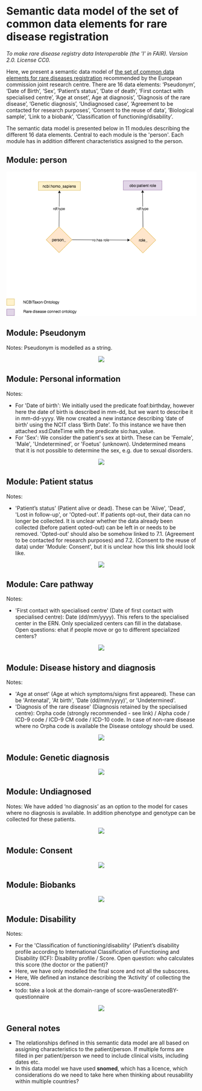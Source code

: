 # Semantic data model of the set of common data elements for rare disease registration
_To make rare disease registry data Interoperable (the 'I' in FAIR). Version 2.0. License CC0._

Here, we present a semantic data model of [the set of common data elements for rare diseases registration](http://www.erare.eu/sites/default/files/SetCommonData-EU%20RD%20Platform_CDS%20_final.pdf) recommended by the European commission joint research centre. There are 16 data elements: ‘Pseudonym’, ‘Date of Birth’, ‘Sex’, ‘Patient’s status’, ‘Date of death’, ‘First contact with specialised centre’, ‘Age at onset’, Age at diagnosis’, ‘Diagnosis of the rare disease’, ‘Genetic diagnosis’, ‘Undiagnosed case’, ‘Agreement to be contacted for research purposes’, ‘Consent to the reuse of data’, ’Biological sample’, ‘Link to a biobank’, ‘Classification of functioning/disability’.

The semantic data model is presented below in 11 modules describing the different 16 data elements. Central to each module is the 'person'. Each module has in addition different characteristics assigned to the person.

## Module: person

<p align="center"> 
    <img src="https://github.com/LUMC-BioSemantics/ERN-common-data-elements/blob/wiki/0_Patient_role.png">
</p>


## Module: Pseudonym

Notes: Pseudonym is modelled as a string.

<p align="center"> 
    <img src="https://github.com/LUMC-BioSemantics/ERN-common-data-elements/blob/wiki/1_Pseudonym.png">
</p>


## Module: Personal information

Notes:
- For 'Date of birth': We initially used the predicate foaf:birthday, however here the date of birth is described in mm-dd, but we want to describe it in mm-dd-yyyy. We now created a new instance describing ‘date of birth’ using the NCIT class ‘Birth Date’. To this instance we have then attached xsd:DateTime with the predicate sio:has_value.
- For 'Sex': We consider the patient's sex at birth. These can be 'Female', 'Male', 'Undetermined', or 'Foetus' (unknown). Undetermined means that it is not possible to determine the sex, e.g. due to sexual disorders.

<p align="center"> 
    <img src="https://github.com/LUMC-BioSemantics/ERN-common-data-elements/blob/wiki/2_Personal_information.png">
</p>


## Module: Patient status

Notes:
- 'Patient’s status' (Patient alive or dead). These can be 'Alive', 'Dead', 'Lost in follow-up', or 'Opted-out'. If patients opt-out, their data can no longer be collected. It is unclear whether the data already been collected (before patient opted-out) can be left in or needs to be removed. 'Opted-out' should also be somehow linked to 7.1. (Agreement to be contacted for research purposes) and 7.2. (Consent to the reuse of data) under 'Module: Consent', but it is unclear how this link should look like.

<p align="center"> 
    <img src="https://github.com/LUMC-BioSemantics/ERN-common-data-elements/blob/wiki/3_Patient_status.png">
</p>

## Module: Care pathway

Notes:
- 'First contact with specialised centre' (Date of first contact with specialised centre): Date (dd/mm/yyyy). This refers to the specialised center in the ERN. Only specialized centers can fill in the database. Open questions: ehat if people move or go to different specialized centers?

<p align="center"> 
    <img src="https://github.com/LUMC-BioSemantics/ERN-common-data-elements/blob/wiki/4_Care_pathway.png">
</p>


## Module: Disease history and diagnosis

Notes:
- 'Age at onset' (Age at which symptoms/signs first appeared). These can be 'Antenatal', 'At birth', 'Date (dd/mm/yyyy)', or 'Undetermined'.
- 'Diagnosis of the rare disease' (Diagnosis retained by the specialised centre): Orpha code (strongly recommended - see link) / Alpha code / ICD-9 code / ICD-9 CM code / ICD-10 code. In case of non-rare disease where no Orpha code is available the Disease ontology should be used.

<p align="center"> 
    <img src="https://github.com/LUMC-BioSemantics/ERN-common-data-elements/blob/wiki/5_Disease_history_and_diagnosis.png">
</p>


## Module: Genetic diagnosis

<p align="center"> 
    <img src="https://github.com/LUMC-BioSemantics/ERN-common-data-elements/blob/wiki/6_Genetic_diagnosis.png">
</p>


## Module: Undiagnosed

Notes: We have added ‘no diagnosis’ as an option to the model for cases where no diagnosis is available. In addition phenotype and genotype can be collected for these patients.

<p align="center"> 
    <img src="https://github.com/LUMC-BioSemantics/ERN-common-data-elements/blob/wiki/7_Undiagnosed.png">
</p>


## Module: Consent

<p align="center"> 
    <img src="https://github.com/LUMC-BioSemantics/ERN-common-data-elements/blob/wiki/8_Consent.png">
</p>


## Module: Biobanks

<p align="center"> 
    <img src="https://github.com/LUMC-BioSemantics/ERN-common-data-elements/blob/wiki/9_Biobanks.png">
</p>


## Module: Disability

Notes:
- For the 'Classification of functioning/disability' (Patient’s disability profile according to International Classification of Functioning and Disability (ICF): Disability profile / Score. Open question: who calculates this score (the doctor or the patient)? 
- Here, we have only modelled the final score and not all the subscores.
- Here, We defined an instance describing the ‘Activity’ of collecting the score.
- todo: take a look at the domain-range of score-wasGeneratedBY-questionnaire

<p align="center"> 
    <img src="https://github.com/LUMC-BioSemantics/ERN-common-data-elements/blob/wiki/10_Disability.png">
</p>


## General notes
- The relationships defined in this semantic data model are all based on assigning characteristics to the patient/person. If multiple forms are filled in per patient/person we need to include clinical visits, including dates etc.
- In this data model we have used **snomed**, which has a licence, which considerations do we need to take here when thinking about reusability within multiple countries?

